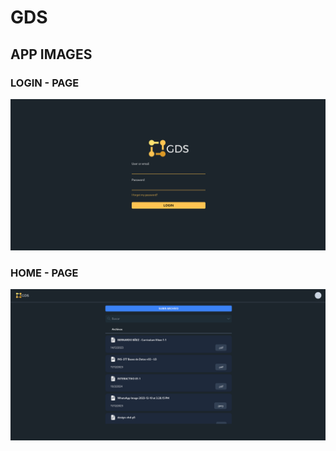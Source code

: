 # GDS

## APP IMAGES

### LOGIN - PAGE
![alt text](images/LOGIN.png)

### HOME - PAGE
![alt text](images/HOME.png)